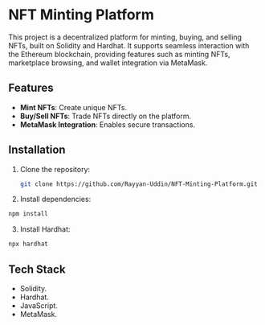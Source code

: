# NFT Minting Platform

This project is a decentralized platform for minting, buying, and selling NFTs, built on Solidity and Hardhat. It supports seamless interaction with the Ethereum blockchain, providing features such as minting NFTs, marketplace browsing, and wallet integration via MetaMask.

## Features
- **Mint NFTs**: Create unique NFTs.
- **Buy/Sell NFTs**: Trade NFTs directly on the platform.
- **MetaMask Integration**: Enables secure transactions.

## Installation
1. Clone the repository:
   ```bash
   git clone https://github.com/Rayyan-Uddin/NFT-Minting-Platform.git
   ```
2. Install dependencies:
```bash
npm install
```
3. Install Hardhat:
```bash
npx hardhat
```
## Tech Stack
- Solidity.
- Hardhat.
- JavaScript.
- MetaMask.
